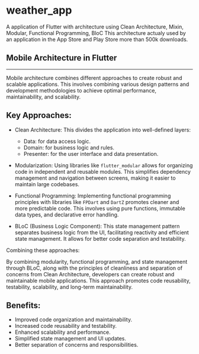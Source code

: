 # weather_app

A application of Flutter with architecture using Clean Architecture, Mixin, Modular, Functional Programming, BloC
This architecture actualy used by an application in the App Store and Play Store more than 500k downloads.

## Mobile Architecture in Flutter
------------------------------

Mobile architecture combines different approaches to create robust and scalable applications. This involves combining various design patterns and development methodologies to achieve optimal performance, maintainability, and scalability.

## Key Approaches:

-   Clean Architecture: This divides the application into well-defined layers:

    -   Data: for data access logic.
    -   Domain: for business logic and rules.
    -   Presenter: for the user interface and data presentation.
-   Modularization: Using libraries like `flutter_modular` allows for organizing code in independent and reusable modules. This simplifies dependency management and navigation between screens, making it easier to maintain large codebases.

-   Functional Programming: Implementing functional programming principles with libraries like `FPDart` and `DartZ` promotes cleaner and more predictable code. This involves using pure functions, immutable data types, and declarative error handling.

-   BLoC (Business Logic Component): This state management pattern separates business logic from the UI, facilitating reactivity and efficient state management. It allows for better code separation and testability.

Combining these approaches:

By combining modularity, functional programming, and state management through BLoC, along with the principles of cleanliness and separation of concerns from Clean Architecture, developers can create robust and maintainable mobile applications. This approach promotes code reusability, testability, scalability, and long-term maintainability.

## Benefits:

-   Improved code organization and maintainability.
-   Increased code reusability and testability.
-   Enhanced scalability and performance.
-   Simplified state management and UI updates.
-   Better separation of concerns and responsibilities.